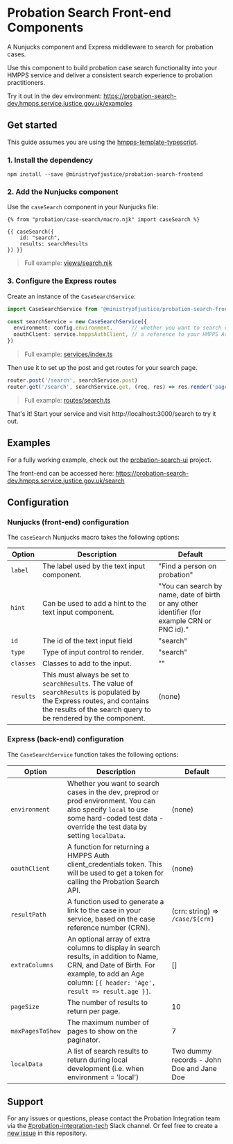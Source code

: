 # Probation Search Front-end Components

A Nunjucks component and Express middleware to search for probation cases.

Use this component to build probation case search functionality into your HMPPS service and deliver a consistent search
experience to probation practitioners.

Try it out in the dev environment: https://probation-search-dev.hmpps.service.justice.gov.uk/examples

## Get started

This guide assumes you are using
the [hmpps-template-typescript](https://github.com/ministryofjustice/hmpps-template-typescript).

### 1. Install the dependency

```shell
npm install --save @ministryofjustice/probation-search-frontend
```

### 2. Add the Nunjucks component

Use the `caseSearch` component in your Nunjucks file:

```
{% from "probation/case-search/macro.njk" import caseSearch %}

{{ caseSearch({ 
    id: "search", 
    results: searchResults
}) }}
```

> Full example:
> [views/search.njk](https://github.com/ministryofjustice/probation-search-ui/blob/main/server/views/pages/search.njk)

### 3. Configure the Express routes

Create an instance of the `CaseSearchService`:

```ts
import CaseSearchService from '@ministryofjustice/probation-search-frontend/service/caseSearchService'

const searchService = new CaseSearchService({
  environment: config.environment,      // whether you want to search cases in the dev, preprod or prod environment 
  oauthClient: service.hmppsAuthClient, // a reference to your HMPPS Auth client
})
```

> Full example:
> [services/index.ts](https://github.com/ministryofjustice/probation-search-ui/blob/main/server/services/index.ts)


Then use it to set up the post and get routes for your search page.

```ts
router.post('/search', searchService.post)
router.get('/search', searchService.get, (req, res) => res.render('pages/search'))
```

> Full example:
> [routes/search.ts](https://github.com/ministryofjustice/probation-search-ui/blob/main/server/routes/search.ts)

That's it! Start your service and visit http://localhost:3000/search to try it out.

## Examples

For a fully working example, check out
the [probation-search-ui](https://github.com/ministryofjustice/probation-search-ui) project.

The front-end can be accessed here: https://probation-search-dev.hmpps.service.justice.gov.uk/search

## Configuration

### Nunjucks (front-end) configuration

The `caseSearch` Nunjucks macro takes the following options:

| Option    | Description                                                                                                                                                                                | Default                                                                                      |
|-----------|--------------------------------------------------------------------------------------------------------------------------------------------------------------------------------------------|----------------------------------------------------------------------------------------------|
| `label`   | The label used by the text input component.                                                                                                                                                | "Find a person on probation"                                                                 |
| `hint`    | Can be used to add a hint to the text input component.                                                                                                                                     | "You can search by name, date of birth or any other identifier (for example CRN or PNC id)." |
| `id`      | The id of the text input field                                                                                                                                                             | "search"                                                                                     |
| `type`    | Type of input control to render.                                                                                                                                                           | "search"                                                                                     |
| `classes` | Classes to add to the input.                                                                                                                                                               | ""                                                                                           |
| `results` | This must always be set to `searchResults`. The value of `searchResults` is populated by the Express routes, and contains the results of the search query to be rendered by the component. | (none)                                                                                       |

### Express (back-end) configuration

The `CaseSearchService` function takes the following options:

| Option           | Description                                                                                                                                                                                   | Default                                   |
|------------------|-----------------------------------------------------------------------------------------------------------------------------------------------------------------------------------------------|-------------------------------------------|
| `environment`    | Whether you want to search cases in the dev, preprod or prod environment. You can also specify `local` to use some hard-coded test data - override the test data by setting `localData`.      | (none)                                    |
| `oauthClient`    | A function for returning a HMPPS Auth client_credentials token. This will be used to get a token for calling the Probation Search API.                                                        | (none)                                    |
| `resultPath`     | A function used to generate a link to the case in your service, based on the case reference number (CRN).                                                                                     | (crn: string) => `/case/${crn}`           |
| `extraColumns`   | An optional array of extra columns to display in search results, in addition to Name, CRN, and Date of Birth. For example, to add an Age column: `[{ header: 'Age', result => result.age }]`. | []                                        |
| `pageSize`       | The number of results to return per page.                                                                                                                                                     | 10                                        |
| `maxPagesToShow` | The maximum number of pages to show on the paginator.                                                                                                                                         | 7                                         |
| `localData`      | A list of search results to return during local development (i.e. when environment = 'local')                                                                                                 | Two dummy records - John Doe and Jane Doe |

## Support

For any issues or questions, please contact the Probation Integration team via
the [#probation-integration-tech](https://mojdt.slack.com/archives/C02HQ4M2YQN) Slack channel. Or feel free to create
a [new issue](https://github.com/ministryofjustice/probation-search-frontend/issues/new) in this repository.